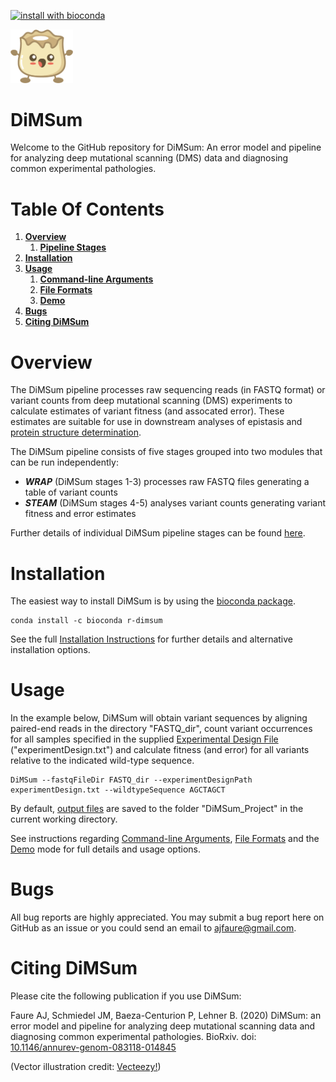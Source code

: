 [![install with bioconda](https://img.shields.io/badge/install%20with-bioconda-brightgreen.svg?style=flat)](http://bioconda.github.io/recipes/r-dimsum/README.html)

<p align="left">
  <img src="./Dumpling.png" width="100">
</p>

# DiMSum

Welcome to the GitHub repository for DiMSum: An error model and pipeline for analyzing deep mutational scanning (DMS) data and diagnosing common experimental pathologies.

# Table Of Contents

1. **[Overview](#overview)**
   1. **[Pipeline Stages](docs/PIPELINE.md)**
1. **[Installation](#installation)**
1. **[Usage](docs/ARGUMENTS.md)**
   1. **[Command-line Arguments](docs/ARGUMENTS.md)**
   1. **[File Formats](docs/FILEFORMATS.md)**
   1. **[Demo](docs/DEMO.md)**
1. **[Bugs](#bugs)**
1. **[Citing DiMSum](#citing-dimsum)**

# Overview

The DiMSum pipeline processes raw sequencing reads (in FASTQ format) or variant counts from deep mutational scanning (DMS) experiments to calculate estimates of variant fitness (and assocated error). These estimates are suitable for use in downstream analyses of epistasis and [protein structure determination](https://github.com/lehner-lab/DMS2structure).

The DiMSum pipeline consists of five stages grouped into two modules that can be run independently:

* **_WRAP_** (DiMSum stages 1-3) processes raw FASTQ files generating a table of variant counts
* **_STEAM_** (DiMSum stages 4-5) analyses variant counts generating variant fitness and error estimates

Further details of individual DiMSum pipeline stages can be found [here](docs/PIPELINE.md).

# Installation

The easiest way to install DiMSum is by using the [bioconda package](http://bioconda.github.io/recipes/r-dimsum/README.html).
```
conda install -c bioconda r-dimsum
```

See the full [Installation Instructions](docs/INSTALLATION.md) for further details and alternative installation options.

# Usage

In the example below, DiMSum will obtain variant sequences by aligning paired-end reads in the directory "FASTQ_dir", count variant occurrences for all samples specified in the supplied [Experimental Design File](docs/FILEFORMATS.md#experimental-design-file) ("experimentDesign.txt") and calculate fitness (and error) for all variants relative to the indicated wild-type sequence.
```
DiMSum --fastqFileDir FASTQ_dir --experimentDesignPath experimentDesign.txt --wildtypeSequence AGCTAGCT
```
By default, [output files](docs/FILEFORMATS.md#output-files) are saved to the folder "DiMSum_Project" in the current working directory.

See instructions regarding [Command-line Arguments](docs/ARGUMENTS.md), [File Formats](docs/FILEFORMATS.md) and the [Demo](docs/DEMO.md) mode for full details and usage options.

# Bugs

All bug reports are highly appreciated. You may submit a bug report here on GitHub as an issue or you could send an email to ajfaure@gmail.com.

# Citing DiMSum

Please cite the following publication if you use DiMSum:

Faure AJ, Schmiedel JM, Baeza-Centurion P, Lehner B. (2020) DiMSum: an error model and pipeline for analyzing deep mutational scanning data and diagnosing common experimental pathologies. BioRxiv. doi: [10.1146/annurev-genom-083118-014845](http://dx.doi.org/10.1146/annurev-genom-083118-014845)


(Vector illustration credit: <a href="https://www.vecteezy.com">Vecteezy!</a>)
